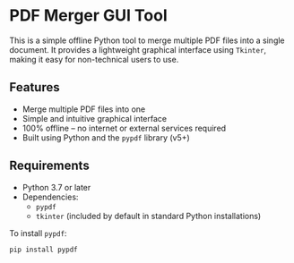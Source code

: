 # PDF Merger GUI Tool

This is a simple offline Python tool to merge multiple PDF files into a single document. It provides a lightweight graphical interface using `Tkinter`, making it easy for non-technical users to use.

## Features

- Merge multiple PDF files into one
- Simple and intuitive graphical interface
- 100% offline – no internet or external services required
- Built using Python and the `pypdf` library (v5+)

## Requirements

- Python 3.7 or later
- Dependencies:
  - `pypdf`
  - `tkinter` (included by default in standard Python installations)

To install `pypdf`:
```bash
pip install pypdf
